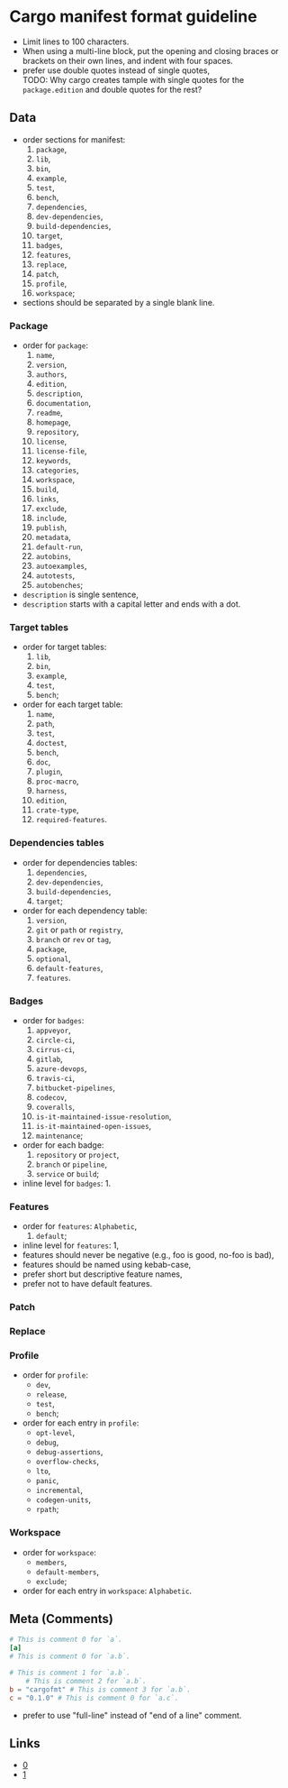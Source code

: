 # Cargo manifest format guideline

- Limit lines to 100 characters.
- When using a multi-line block, put the opening and closing braces or brackets
  on their own lines, and indent with four spaces.
- prefer use double quotes instead of single quotes,  
  TODO: Why cargo creates tample with single quotes for the `package.edition`
  and double quotes for the rest?

## Data

- order sections for manifest:
  1. `package`,
  2. `lib`,
  3. `bin`,
  4. `example`,
  5. `test`,
  6. `bench`,
  7. `dependencies`,
  8. `dev-dependencies`,
  9. `build-dependencies`,
  10. `target`,
  11. `badges`,
  12. `features`,
  13. `replace`,
  14. `patch`,
  15. `profile`,
  16. `workspace`;
- sections should be separated by a single blank line.

### Package

- order for `package`:
  1. `name`,
  2. `version`,
  3. `authors`,
  4. `edition`,
  5. `description`,
  6. `documentation`,
  7. `readme`,
  8. `homepage`,
  9. `repository`,
  10. `license`,
  11. `license-file`,
  12. `keywords`,
  13. `categories`,
  14. `workspace`,
  15. `build`,
  16. `links`,
  17. `exclude`,
  18. `include`,
  19. `publish`,
  20. `metadata`,
  21. `default-run`,
  22. `autobins`,
  23. `autoexamples`,
  24. `autotests`,
  25. `autobenches`;
- `description` is single sentence,
- `description` starts with a capital letter and ends with a dot.

### Target tables

- order for target tables:
  1. `lib`,
  2. `bin`,
  3. `example`,
  4. `test`,
  5. `bench`;
- order for each target table:
  1. `name`,
  2. `path`,
  3. `test`,
  4. `doctest`,
  5. `bench`,
  6. `doc`,
  7. `plugin`,
  8. `proc-macro`,
  9. `harness`,
  10. `edition`,
  11. `crate-type`,
  12. `required-features`.

### Dependencies tables

- order for dependencies tables:
  1. `dependencies`,
  2. `dev-dependencies`,
  3. `build-dependencies`,
  4. `target`;
- order for each dependency table:
  1. `version`,
  2. `git` or `path` or `registry`,
  3. `branch` or `rev` or `tag`,
  4. `package`,
  5. `optional`,
  6. `default-features`,
  7. `features`.

### Badges

- order for `badges`:
  1. `appveyor`,
  2. `circle-ci`,
  3. `cirrus-ci`,
  4. `gitlab`,
  5. `azure-devops`,
  6. `travis-ci`,
  7. `bitbucket-pipelines`,
  8. `codecov`,
  9. `coveralls`,
  10. `is-it-maintained-issue-resolution`,
  11. `is-it-maintained-open-issues`,
  12. `maintenance`;
- order for each badge:
  1. `repository` or `project`,
  2. `branch` or `pipeline`,
  3. `service` or `build`;
- inline level for `badges`: 1.

### Features

- order for `features`: `Alphabetic`,
  1. `default`;
- inline level for `features`: 1,
- features should never be negative (e.g., foo is good, no-foo is bad),
- features should be named using kebab-case,
- prefer short but descriptive feature names,
- prefer not to have default features.

### Patch

### Replace

### Profile

- order for `profile`:
  - `dev`,
  - `release`,
  - `test`,
  - `bench`;
- order for each entry in `profile`:
  - `opt-level`,
  - `debug`,
  - `debug-assertions`,
  - `overflow-checks`,
  - `lto`,
  - `panic`,
  - `incremental`,
  - `codegen-units`,
  - `rpath`;

### Workspace

- order for `workspace`:
  - `members`,
  - `default-members`,
  - `exclude`;
- order for each entry in `workspace`: `Alphabetic`.

## Meta (Comments)

```toml
# This is comment 0 for `a`.
[a]
# This is comment 0 for `a.b`.

# This is comment 1 for `a.b`.
    # This is comment 2 for `a.b`.
b = "cargofmt" # This is comment 3 for `a.b`.
c = "0.1.0" # This is comment 0 for `a.c`.
```

- prefer to use "full-line" instead of "end of a line" comment.

## Links

- [0](https://github.com/pingcap/style-guide/blob/master/docs/rust/modules.md#cargotoml)
- [1](https://github.com/killercup/cargo-edit/issues/361)
